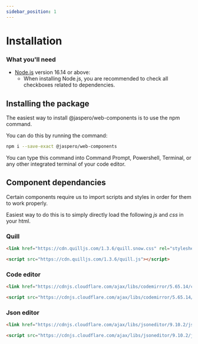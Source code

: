 ```yaml
---
sidebar_position: 1
---
```


# Installation

### What you'll need

- [Node.js](https://nodejs.org/en/download/) version 16.14 or above:
  - When installing Node.js, you are recommended to check all checkboxes related to dependencies.

## Installing the package

The easiest way to install @jaspero/web-components is to use the npm command.

You can do this by running the command:

```bash
npm i --save-exact @jaspero/web-components
```

You can type this command into Command Prompt, Powershell, Terminal, or any other integrated terminal of your code editor.

## Component dependancies

Certain components require us to import scripts and styles in order for them to work properly.

Easiest way to do this is to simply directly load the following *js* and *css* in your html.

### Quill
```html
<link href="https://cdn.quilljs.com/1.3.6/quill.snow.css" rel="stylesheet">
```
```html
<script src="https://cdn.quilljs.com/1.3.6/quill.js"></script>
```

### Code editor
```html
<link href="https://cdnjs.cloudflare.com/ajax/libs/codemirror/5.65.14/codemirror.min.css" rel="stylesheet">
```
```html
<script src="https://cdnjs.cloudflare.com/ajax/libs/codemirror/5.65.14/codemirror.min.js"></script>
```

### Json editor
```html
<link href="https://cdnjs.cloudflare.com/ajax/libs/jsoneditor/9.10.2/jsoneditor.min.css" rel="stylesheet" type="text/css">
```
```html
<script src="https://cdnjs.cloudflare.com/ajax/libs/jsoneditor/9.10.2/jsoneditor.min.js"></script>
```